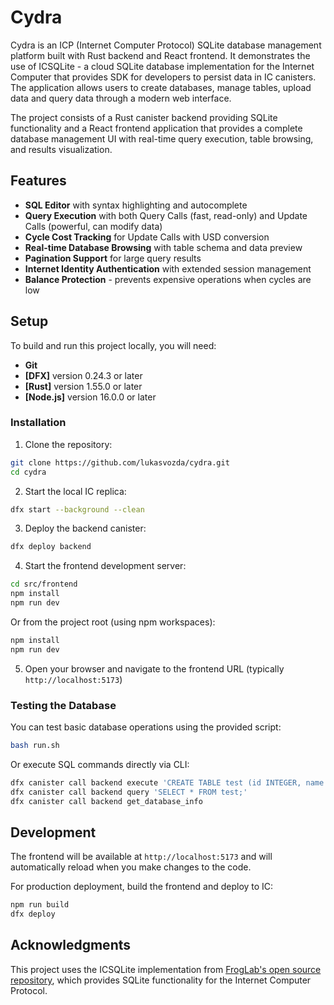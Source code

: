 # Cydra

Cydra is an ICP (Internet Computer Protocol) SQLite database management platform built with Rust backend and React frontend. It demonstrates the use of ICSQLite - a cloud SQLite database implementation for the Internet Computer that provides SDK for developers to persist data in IC canisters. The application allows users to create databases, manage tables, upload data and query data through a modern web interface.

The project consists of a Rust canister backend providing SQLite functionality and a React frontend application that provides a complete database management UI with real-time query execution, table browsing, and results visualization.

## Features

- **SQL Editor** with syntax highlighting and autocomplete
- **Query Execution** with both Query Calls (fast, read-only) and Update Calls (powerful, can modify data)
- **Cycle Cost Tracking** for Update Calls with USD conversion
- **Real-time Database Browsing** with table schema and data preview
- **Pagination Support** for large query results
- **Internet Identity Authentication** with extended session management
- **Balance Protection** - prevents expensive operations when cycles are low

## Setup

To build and run this project locally, you will need:

- **Git**
- **[DFX]** version 0.24.3 or later  
- **[Rust]** version 1.55.0 or later
- **[Node.js]** version 16.0.0 or later

### Installation

1. Clone the repository:
```sh
git clone https://github.com/lukasvozda/cydra.git
cd cydra
```

2. Start the local IC replica:
```sh
dfx start --background --clean
```

3. Deploy the backend canister:
```sh
dfx deploy backend
```

4. Start the frontend development server:
```sh
cd src/frontend
npm install
npm run dev
```

Or from the project root (using npm workspaces):
```sh
npm install
npm run dev
```

5. Open your browser and navigate to the frontend URL (typically `http://localhost:5173`)

### Testing the Database

You can test basic database operations using the provided script:
```sh
bash run.sh
```

Or execute SQL commands directly via CLI:
```sh
dfx canister call backend execute 'CREATE TABLE test (id INTEGER, name TEXT);'
dfx canister call backend query 'SELECT * FROM test;'
dfx canister call backend get_database_info
```

## Development

The frontend will be available at `http://localhost:5173` and will automatically reload when you make changes to the code.

For production deployment, build the frontend and deploy to IC:
```sh
npm run build
dfx deploy
```

## Acknowledgments

This project uses the ICSQLite implementation from [FrogLab's open source repository](https://github.com/froghub-io/ic-sqlite), which provides SQLite functionality for the Internet Computer Protocol.